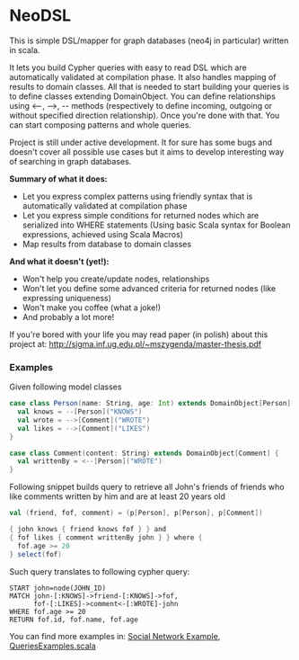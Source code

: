 NeoDSL
======

This is simple DSL/mapper for graph databases (neo4j in particular) written in scala.

It lets you build Cypher queries with easy to read DSL which are automatically validated at compilation phase. It also handles mapping of results to domain classes. All that is needed to start building your queries is to define classes extending DomainObject. You can define relationships using <--, -->, -- methods (respectively to define incoming, outgoing or without specified direction relationship). Once you're done with that. You can start composing patterns and whole queries.

Project is still under active development. It for sure has some bugs and doesn't cover all possible use cases but it aims to develop interesting way of searching in graph databases.

**Summary of what it does:**

* Let you express complex patterns using friendly syntax that is automatically validated at compilation phase
* Let you express simple conditions for returned nodes which are serialized into WHERE statements (Using basic Scala syntax for Boolean expressions, achieved using Scala Macros)
* Map results from database to domain classes

**And what it doesn't (yet!):**

* Won't help you create/update nodes, relationships
* Won't let you define some advanced criteria for returned nodes (like expressing uniqueness)
* Won't make you coffee (what a joke!)
* And probably a lot more!

If you're bored with your life you may read paper (in polish) about this project at: http://sigma.inf.ug.edu.pl/~mszygenda/master-thesis.pdf

### Examples

Given following model classes

```scala
case class Person(name: String, age: Int) extends DomainObject[Person] {
  val knows = --[Person]("KNOWS")
  val wrote = -->[Comment]("WROTE")
  val likes = -->[Comment]("LIKES")
}

case class Comment(content: String) extends DomainObject[Comment] {
  val writtenBy = <--[Person]("WROTE")
}
```

Following snippet builds query to retrieve all John's friends of friends who like comments written by him and are at least 20 years old

```scala
val (friend, fof, comment) = (p[Person], p[Person], p[Comment])

{ john knows { friend knows fof } } and
{ fof likes { comment writtenBy john } } where {
  fof.age >= 20
} select(fof)
```

Such query translates to following cypher query:

```cypher
START john=node(JOHN_ID)
MATCH john-[:KNOWS]->friend-[:KNOWS]->fof,
      fof-[:LIKES]->comment<-[:WROTE]-john
WHERE fof.age >= 20
RETURN fof.id, fof.name, fof.age
```

You can find more examples in: [Social Network Example](https://github.com/mszygenda/neodsl/blob/master/src/test/scala/org/neodsl/tests/example/socialnetwork/Person.scala), [QueriesExamples.scala](https://github.com/mszygenda/neodsl/blob/master/src/test/scala/org/neodsl/tests/dsl/QueriesExamples.scala)
